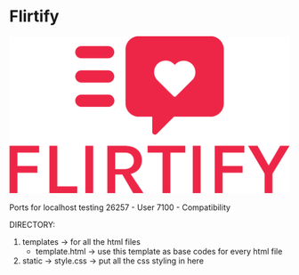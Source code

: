 # Flirtify

![Flirtify Logo](https://github.com/darylcwx/Flirtify/blob/main/static/flirtify.png)

Ports for localhost testing
26257 - User
7100 - Compatibility


DIRECTORY:

1. templates -> for all the html files
    -   template.html -> use this template as base codes for every html file
2. static -> style.css -> put all the css styling in here
